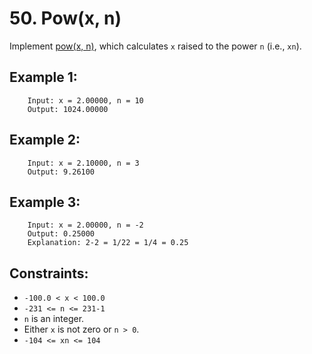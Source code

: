 # 50. Pow(x, n)

Implement [pow(x, n)](https://cplusplus.com/reference/valarray/pow/), which calculates `x` raised to the power `n` (i.e., `xn`).

 

## Example 1:

        Input: x = 2.00000, n = 10
        Output: 1024.00000
## Example 2:

        Input: x = 2.10000, n = 3
        Output: 9.26100
## Example 3:

        Input: x = 2.00000, n = -2
        Output: 0.25000
        Explanation: 2-2 = 1/22 = 1/4 = 0.25
 

## Constraints:

* `-100.0 < x < 100.0`
* `-231 <= n <= 231-1`
* `n` is an integer.
* Either `x` is not zero or `n > 0`.
* `-104 <= xn <= 104`